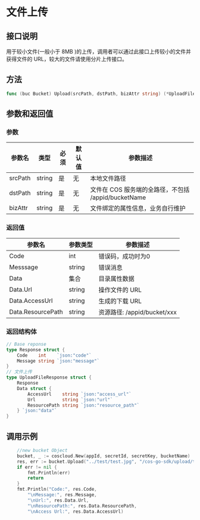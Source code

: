 文件上传
=======

## 接口说明

用于较小文件(一般小于 8MB )的上传，调用者可以通过此接口上传较小的文件并获得文件的 URL，较大的文件请使用分片上传接口。

## 方法


```go
func (buc Bucket) Upload(srcPath, dstPath, bizAttr string) (*UploadFileResponse, error)
```

## 参数和返回值

### 参数

| 参数名  | 类型  | 必须  | 默认值  | 参数描述  |
| ------------ | ------------ | ------------ | ------------ | ------------ |
| srcPath  | string  | 是  | 无  | 本地文件路径  |
| dstPath  | string  | 是  | 无  | 文件在 COS 服务端的全路径，不包括 /appid/bucketName  |
| bizAttr  | string  | 是  | 无  | 文件绑定的属性信息，业务自行维护  |

### 返回值

| 参数名  | 参数类型  | 参数描述  |
| ------------ | ------------ | ------------ |
| Code  | int  | 错误码，成功时为0   |
| Messsage  | string  | 错误消息  |
| Data  | 集合  | 目录属性数据  |
| Data.Url  | string  | 操作文件的 URL  |
| Data.AccessUrl  | string  | 生成的下载 URL  |
| Data.ResourcePath  | string  | 资源路径: /appid/bucket/xxx  |

### 返回结构体

```go
// Base reponse
type Response struct {
    Code    int    `json:"code"`
    Message string `json:"message"`
}
// 文件上传
type UploadFileResponse struct {
    Response
    Data struct {
        AccessUrl    string `json:"access_url"`
        Url          string `json:"url"`
        ResourcePath string `json:"resource_path"`
    } `json:"data"`
}
```

## 调用示例


```go
    //new bucket Object
    bucket, _ := coscloud.New(appId, secretId, secretKey, bucketName)
    res, err := bucket.Upload("../test/test.jpg", "/cos-go-sdk/upload/test.jpg", "upload test")
    if err != nil {
        fmt.Println(err)
        return
    }
    fmt.Println("Code:", res.Code,
        "\nMessage:", res.Message,
        "\nUrl:", res.Data.Url,
        "\nResourcePath:", res.Data.ResourcePath,
        "\nAccess Url:", res.Data.AccessUrl)
```